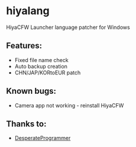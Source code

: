 # hiyalang
HiyaCFW Launcher language patcher for Windows

## Features:
* Fixed file name check
* Auto backup creation
* CHN/JAP/KORtoEUR patch

## Known bugs:
* Camera app not working - reinstall HiyaCFW

## Thanks to:
* [DesperateProgrammer](https://github.com/DesperateProgrammer/DSiLanguagePacher)
